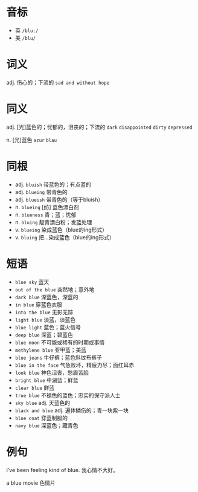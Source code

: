 # 音标

- 英 `/bluː/`
- 美 `/blu/`

# 词义

adj. 伤心的；下流的
`sad and without hope`

# 同义

adj. [光]蓝色的；忧郁的，沮丧的；下流的
`dark` `disappointed` `dirty` `depressed`

n. [光]蓝色
`azur` `blau`

# 同根

- adj. `bluish` 带蓝色的；有点蓝的
- adj. `blueing` 带青色的
- adj. `blueish` 带青色的（等于bluish）
- n. `blueing` [纺] 蓝色漂白剂
- n. `blueness` 青；蓝；忧郁
- n. `bluing` 靛青漂白粉；发蓝处理
- v. `blueing` 染成蓝色（blue的ing形式）
- v. `bluing` 把…染成蓝色（blue的ing形式）

# 短语

- `blue sky` 蓝天
- `out of the blue` 突然地；意外地
- `dark blue` 深蓝色，深蓝的
- `in blue` 穿蓝色衣服
- `into the blue` 无影无踪
- `light blue` 淡蓝，淡蓝色
- `blue light` 蓝色；蓝火信号
- `deep blue` 深蓝；碧蓝色
- `blue moon` 不可能或稀有的时期或事情
- `methylene blue` 亚甲蓝；美蓝
- `blue jeans` 牛仔裤；蓝色斜纹布裤子
- `blue in the face` 气急败坏，精疲力尽；面红耳赤
- `look blue` 神色沮丧，愁眉苦脸
- `bright blue` 中湖蓝；鲜蓝
- `clear blue` 鲜蓝
- `true blue` 不褪色的蓝色；忠实的保守派人士
- `sky blue` adj. 天蓝色的
- `black and blue` adj. 遍体鳞伤的；青一块紫一块
- `blue coat` 穿蓝制服的
- `navy blue` 深蓝色；藏青色

# 例句

I’ve been feeling kind of blue.
我心情不大好。

a blue movie
色情片


